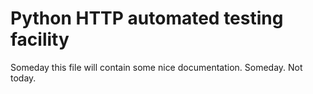 # Python HTTP automated testing facility

Someday this file will contain some nice documentation.
Someday. Not today.
